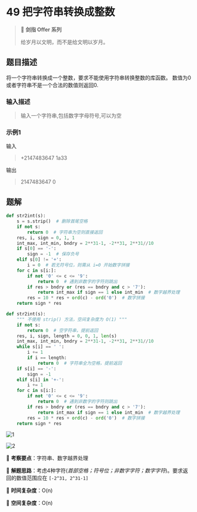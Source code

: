 # 49 把字符串转换成整数

> 🌟 **剑指 Offer 系列**
>
> 给岁月以文明，而不是给文明以岁月。

## 题目描述

将一个字符串转换成一个整数，要求不能使用字符串转换整数的库函数。 数值为0或者字符串不是一个合法的数值则返回0.

### 输入描述

> 输入一个字符串,包括数字字母符号,可以为空

### 示例1

输入

> +2147483647
> 1a33

输出

> 2147483647
> 0

## 题解

```python
def str2int(s):
    s = s.strip()  # 删除首尾空格
    if not s:
        return 0  # 字符串为空则直接返回
    res, i, sign = 0, 1, 1
    int_max, int_min, bndry = 2**31-1, -2**31, 2**31//10
    if s[0] == '-':
        sign = -1  # 保存负号
    elif s[0] != '+':
        i = 0  # 若无符号位，则需从 i=0 开始数字拼接
    for c in s[i:]:
        if not '0' <= c <= '9':
            return 0  # 遇到非数字的字符则跳出
        if res > bndry or (res == bndry and c > '7'):
            return int_max if sign == 1 else int_min  # 数字越界处理
        res = 10 * res + ord(c) - ord('0')  # 数字拼接
    return sign * res
```

```python
def str2int(s):
    """ 不使用 strip() 方法，空间复杂度为 O(1) """
    if not s:
        return 0  # 空字符串，提前返回
    res, i, sign, length = 0, 0, 1, len(s)
    int_max, int_min, bndry = 2**31-1, -2**31, 2**31//10
    while s[i] == ' ':
        i += 1
        if i == length:
            return 0  # 字符串全为空格，提前返回
    if s[i] == '-':
        sign = -1
    elif s[i] in '+-':
        i += 1
    for c in s[i:]:
        if not '0' <= c <= '9':
            return 0  # 遇到非数字的字符则跳出
        if res > bndry or (res == bndry and c > '7'):
            return int_max if sign == 1 else int_min  # 数字越界处理
        res = 10 * res + ord(c) - ord('0')  # 数字拼接
    return sign * res
```

![1](https://tva1.sinaimg.cn/large/007S8ZIlly1gismkv1r2aj30n00e2dhx.jpg)

![2](https://tva1.sinaimg.cn/large/007S8ZIlly1gismqiruk1j30ku0g2tba.jpg)

🍥 **考察要点**：字符串、数字越界处理

🍬 **解题思路**：考虑4种字符(*首部空格；符号位；非数字字符；数字字符*)。要求返回的数值范围应在 `[-2^31, 2^31-1]`

🍉 **时间复杂度**：O(n)

🍭 **空间复杂度**：O(n)
